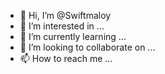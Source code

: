 - 👋 Hi, I’m @Swiftmaloy
- 👀 I’m interested in ...
- 🌱 I’m currently learning ...
- 💞️ I’m looking to collaborate on ...
- 📫 How to reach me ...

<!---
Swiftmaloy/Swiftmaloy is a ✨ special ✨ repository because its `README.md` (this file) appears on your GitHub profile.
You can click the Preview link to take a look at your changes.
--->
